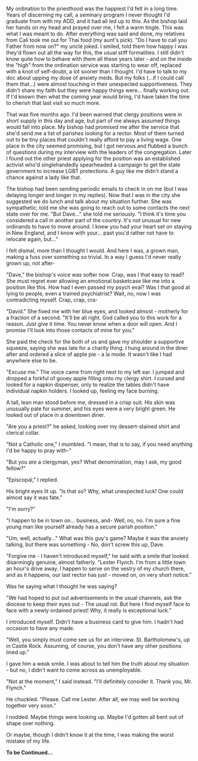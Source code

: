 My ordination to the priesthood was the happiest I'd felt in a long time. Years of discerning my call, a seminary program I never thought I'd graduate from with my ADD, and it had all led up to this. As the bishop laid her hands on my head and prayed over me, I felt a warm tingle. This was what I was meant to do. After everything was said and done, my relatives from Cali took me out for Thai food (my aunt's pick). "Do I have to call you Father from now on?" my uncle joked. I smiled, told them how happy I was they'd flown out all the way for this, the usual stiff formalities. I still didn't know quite how to behave with them all these years later - and on the inside the "high" from the ordination service was starting to wear off, replaced with a knot of self-doubt, a lot sooner than I thought. I'd have to talk to my doc about upping my dose of anxiety meds. But my folks (...if I could call them that...) were almost touching in their unexpected supportiveness. They didn't share my faith but they were happy things were... finally working out. If I'd known then what the coming year would bring, I'd have taken the time to cherish that last visit so much more.

That was five months ago. I'd been warned that clergy positions were in short supply in this day and age, but part of me always assumed things would fall into place. My bishop had promised me after the service that she'd send me a list of parishes looking for a rector. Most of them turned out to be tiny places that couldn't really afford to pay a living wage. One place in the city seemed promising, but I got nervous and flubbed a bunch of questions during my interview with the leaders of the congregation. Later I found out the other priest applying for the position was an established activist who'd singlehandedly spearheaded a campaign to get the state government to increase LGBT protections. A guy like me didn't stand a chance against a lady like that.

The bishop had been sending periodic emails to check in on me (but I was delaying longer and longer in my replies). Now that I was in the city she suggested we do lunch and talk about my situation further. She was sympathetic; told me she was going to reach out to some contacts the next state over for me. "But Dave..." she told me seriously. "I think it's time you considered a call in another part of the country. It's not unusual for new ordinands to have to move around. I knew you had your heart set on staying in New England, and I know with your... past you'd rather not have to relocate again, but..."

I felt dismal, more than I thought I would. And here I was, a grown man, making a fuss over something so trivial. In a way I guess I'd never really grown up, not after-

"Dave," the bishop's voice was softer now. Crap, was I that easy to read? She must regret ever allowing an emotional basketcase like me into a position like this. How had I even passed my psych eval? Was I that good at lying to people, even a trained psychiatrist? Wait, no, now I was contradicting myself. Crap, crap, cra-

"David." She fixed me with her blue eyes, and looked almost - motherly for a fraction of a second. "It'll be all right. God called you to this work for a reason. Just give it time. You never know when a door will open. And I promise I'll look into those contacts of mine for you."

She paid the check for the both of us and gave my shoulder a supportive squeeze, saying she was late for a charity thing. I hung around in the diner after and ordered a slice of apple pie - a la mode. It wasn't like I had anywhere else to be.

"Excuse me." The voice came from right next to my left ear. I jumped and dropped a forkful of gooey apple filling onto my clergy shirt. I cursed and looked for a napkin dispenser, only to realize the tables didn't have individual napkin holders. I looked up, feeling my face burning.

A tall, lean man stood before me, dressed in a crisp suit. His skin was unusually pale for summer, and his eyes were a very bright green. He looked out of place in a downtown diner.

"Are you a priest?" he asked, looking over my dessert-stained shirt and clerical collar.

"Not a Catholic one," I mumbled. "I mean, that is to say, if you need anything I'd be happy to pray with-"

"But you *are* a clergyman, yes? What denomination, may I ask, my good fellow?"

"Episcopal," I replied.

His bright eyes lit up. "Is that so? Why, what unexpected luck! One could almost say it was fate."

"I'm sorry?"

"I happen to be in town on... business, and- Well, no, no. I'm sure a fine young man like yourself already has a secure parish position."

"Um, well, actually..." What was this guy's game? Maybe it was the anxiety talking, but there was something - No, don't screw this up, Dave.

"Forgive me - I haven't introduced myself," he said with a smile that looked disarmingly genuine, almost fatherly. "Lester Flynch. I'm from a little town an hour's drive away. I happen to serve on the vestry of my church there, and as it happens, our last rector has just - moved on, on very short notice."

Was he saying what I thought he was saying?

"We had hoped to put out advertisements in the usual channels, ask the diocese to keep their eyes out - The usual rot. But here I find myself face to face with a newly ordained priest! Why, it really is exceptional luck."

I introduced myself. Didn't have a business card to give him. I hadn't had occasion to have any made.

"Well, you simply must come see us for an interview. St. Bartholomew's, up in Castle Rock. Assuming, of course, you don't have any other positions lined up."

I gave him a weak smile. I was about to tell him the truth about my situation - but no, I didn't want to come across as unemployable.

"Not at the moment," I said instead. "I'll definitely consider it. Thank you, Mr. Flynch."

He chuckled. "Please. Call me Lester. After all, we may well be working together very soon."

I nodded. Maybe things were looking up. Maybe I'd gotten all bent out of shape over nothing.

Or maybe, though I didn't know it at the time, I was making the worst mistake of my life.

**To be Continued...**